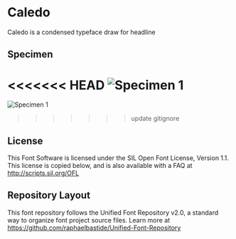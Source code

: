 # Caledo

Caledo is a condensed typeface draw for headline

## Specimen
<<<<<<< HEAD
![Specimen 1](https://raw.github.com/bsozoo/Caledo/master/sample.png)
=======
![Specimen 1](https://raw.github.com/bsozoo/Caledo/master/Sample.png)
>>>>>>> update gitignore

## License

This Font Software is licensed under the SIL Open Font License, Version 1.1. 
This license is copied below, and is also available with a FAQ at 
http://scripts.sil.org/OFL

## Repository Layout

This font repository follows the Unified Font Repository v2.0, 
a standard way to organize font project source files. Learn more at 
https://github.com/raphaelbastide/Unified-Font-Repository

